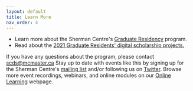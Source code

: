 ```yaml
---
layout: default
title: Learn More
nav_order: 4
---
```


- Learn more about the Sherman Centre's [Graduate Residency](https://scds.ca/projects/graduate-residents/) program.
- Read about the [2021 Graduate Residents' digital scholarship projects.](https://scds.ca/2021-sherman-graduate-residents/) 

If you have any questions about the program, please contact scds@mcmaster.ca 
Stay up to date with events like this by signing up for the Sherman Centre's [mailing list](https://u.mcmaster.ca/sign-up) and/or following us on [Twitter](https://twitter.com/macscds).
Browse more event recordings, webinars, and online modules on our [Online Learning](https://scds.ca/online-learning/) webpage.
